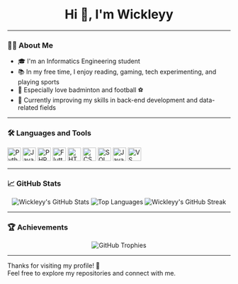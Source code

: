 <h1 align="center">Hi 👋, I'm Wickleyy</h1>

---

### 👨‍💻 About Me

- 🎓 I'm an Informatics Engineering student  
- 📚 In my free time, I enjoy reading, gaming, tech experimenting, and playing sports  
- 🏸 Especially love badminton and football ⚽  
- 🌱 Currently improving my skills in back-end development and data-related fields

---

### 🛠️ Languages and Tools

<p align="left">
  <img src="https://cdn.jsdelivr.net/gh/devicons/devicon/icons/python/python-original.svg" width="30" alt="Python" />
  <img src="https://cdn.jsdelivr.net/gh/devicons/devicon/icons/java/java-original.svg" width="30" alt="Java" />
  <img src="https://cdn.jsdelivr.net/gh/devicons/devicon/icons/php/php-original.svg" width="30" alt="PHP" />
  <img src="https://cdn.jsdelivr.net/gh/devicons/devicon/icons/flutter/flutter-original.svg" width="30" alt="Flutter" />
  <img src="https://cdn.jsdelivr.net/gh/devicons/devicon/icons/html5/html5-original.svg" width="30" alt="HTML5" />
  <img src="https://cdn.jsdelivr.net/gh/devicons/devicon/icons/css3/css3-original.svg" width="30" alt="CSS3" />
  <img src="https://cdn.jsdelivr.net/gh/devicons/devicon/icons/mysql/mysql-original.svg" width="30" alt="SQL" />
  <img src="https://cdn.jsdelivr.net/gh/devicons/devicon/icons/javascript/javascript-original.svg" width="30" alt="JavaScript" />
  <img src="https://cdn.jsdelivr.net/gh/devicons/devicon/icons/vscode/vscode-original.svg" width="30" alt="VS Code" />
</p>

---

### 📈 GitHub Stats

<p align="center">
  <img src="https://github-readme-stats.vercel.app/api?username=Wickleyy&show_icons=true&theme=tokyonight" alt="Wickleyy's GitHub Stats" />
  <img src="https://github-readme-stats.vercel.app/api/top-langs/?username=Wickleyy&layout=compact&theme=tokyonight" alt="Top Languages" />
  <img src="https://streak-stats.demolab.com/?user=Wickleyy&theme=tokyonight" alt="Wickleyy's GitHub Streak" />
</p>

---

### 🏆 Achievements

<p align="center">
  <img src="https://github-profile-trophy.vercel.app/?username=Wickleyy&theme=tokyonight&margin-w=10&margin-h=10" alt="GitHub Trophies" />
</p>

---


Thanks for visiting my profile! 🙌  
Feel free to explore my repositories and connect with me.
